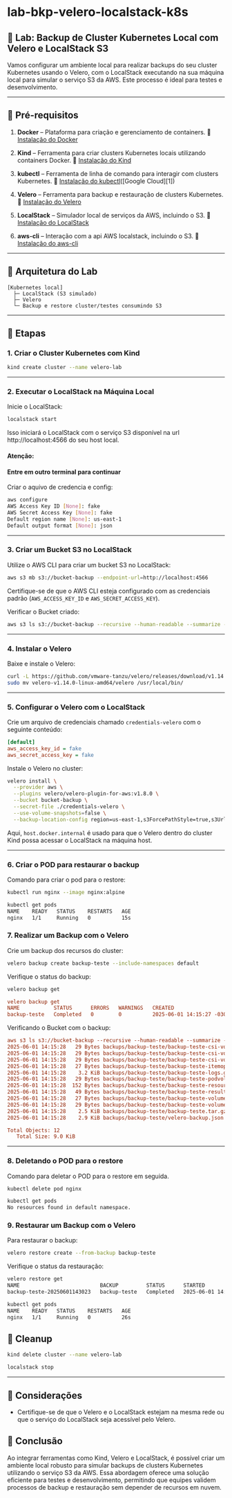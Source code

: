 # lab-bkp-velero-localstack-k8s

## 🧪 **Lab: Backup de Cluster Kubernetes Local com Velero e LocalStack S3**

Vamos configurar um ambiente local para realizar backups do seu cluster Kubernetes usando o Velero, com o LocalStack executando na sua máquina local para simular o serviço S3 da AWS. Este processo é ideal para testes e desenvolvimento.

---

## 🧰 Pré-requisitos

1. **Docker** – Plataforma para criação e gerenciamento de containers.
   🔗 [Instalação do Docker](https://docs.docker.com/engine/install/)

2. **Kind** – Ferramenta para criar clusters Kubernetes locais utilizando containers Docker.
   🔗 [Instalação do Kind](https://kind.sigs.k8s.io/docs/user/quick-start/)

3. **kubectl** – Ferramenta de linha de comando para interagir com clusters Kubernetes.
   🔗 [Instalação do kubectl](https://kubernetes.io/docs/tasks/tools/install-kubectl-linux/)([Google Cloud][1])

4. **Velero** – Ferramenta para backup e restauração de clusters Kubernetes.
   🔗 [Instalação do Velero](https://velero.io/docs/main/basic-install/)

5. **LocalStack** – Simulador local de serviços da AWS, incluindo o S3.
   🔗 [Instalação do LocalStack](https://docs.localstack.cloud/getting-started/installation/)

6. **aws-cli** – Interação com a api AWS localstack, incluindo o S3.
   🔗 [Instalação do aws-cli](https://docs.aws.amazon.com/cli/latest/userguide/getting-started-install.html)

---

## 🧱 Arquitetura do Lab

```text
[Kubernetes local]
  ├─ LocalStack (S3 simulado)
  ├─ Velero
  └─ Backup e restore cluster/testes consumindo S3 
```

---

## 🔧 Etapas

### 1. Criar o Cluster Kubernetes com Kind

```bash
kind create cluster --name velero-lab 
```

---

### 2. Executar o LocalStack na Máquina Local

Inicie o LocalStack:

```bash
localstack start
```

Isso iniciará o LocalStack com o serviço S3 disponível na url http://localhost:4566 do seu host local.

#### Atenção:  

#### Entre em outro terminal para continuar

Criar o aquivo de credencia e config:

```bash
aws configure
AWS Access Key ID [None]: fake 
AWS Secret Access Key [None]: fake
Default region name [None]: us-east-1
Default output format [None]: json
```

---

### 3. Criar um Bucket S3 no LocalStack

Utilize o AWS CLI para criar um bucket S3 no LocalStack:

```bash
aws s3 mb s3://bucket-backup --endpoint-url=http://localhost:4566
```

Certifique-se de que o AWS CLI esteja configurado com as credenciais padrão (`AWS_ACCESS_KEY_ID` e `AWS_SECRET_ACCESS_KEY`).

Verificar o Bucket criado: 
```bash
aws s3 ls s3://bucket-backup --recursive --human-readable --summarize --endpoint-url=http://localhost:4566
```

---

### 4. Instalar o Velero

Baixe e instale o Velero:

```bash
curl -L https://github.com/vmware-tanzu/velero/releases/download/v1.14.0/velero-v1.14.0-linux-amd64.tar.gz | tar -xz
sudo mv velero-v1.14.0-linux-amd64/velero /usr/local/bin/
```

---

### 5. Configurar o Velero com o LocalStack

Crie um arquivo de credenciais chamado `credentials-velero` com o seguinte conteúdo:

```ini
[default]
aws_access_key_id = fake
aws_secret_access_key = fake
```

Instale o Velero no cluster:

```bash
velero install \
  --provider aws \
  --plugins velero/velero-plugin-for-aws:v1.8.0 \
  --bucket bucket-backup \
  --secret-file ./credentials-velero \
  --use-volume-snapshots=false \
  --backup-location-config region=us-east-1,s3ForcePathStyle=true,s3Url=http://host.docker.internal:4566
```

Aqui, `host.docker.internal` é usado para que o Velero dentro do cluster Kind possa acessar o LocalStack na máquina host.

---


### 6. Criar o POD para restaurar o backup 

Comando para criar o pod para o restore:

```bash
kubectl run nginx --image nginx:alpine
```

```bash
kubectl get pods
NAME    READY   STATUS    RESTARTS   AGE
nginx   1/1     Running   0          15s
```

### 7. Realizar um Backup com o Velero

Crie um backup dos recursos do cluster:

```bash
velero backup create backup-teste --include-namespaces default
```

Verifique o status do backup:

```bash
velero backup get
```

```ini
velero backup get
NAME           STATUS      ERRORS   WARNINGS   CREATED                         EXPIRES   STORAGE LOCATION   SELECTOR
backup-teste   Completed   0        0          2025-06-01 14:15:27 -0300 -03   29d       default            <none>
```

Verificando o Bucket com o backup:

```ini
aws s3 ls s3://bucket-backup --recursive --human-readable --summarize --endpoint-url=http://localhost:4566
2025-06-01 14:15:28   29 Bytes backups/backup-teste/backup-teste-csi-volumesnapshotclasses.json.gz
2025-06-01 14:15:28   29 Bytes backups/backup-teste/backup-teste-csi-volumesnapshotcontents.json.gz
2025-06-01 14:15:28   29 Bytes backups/backup-teste/backup-teste-csi-volumesnapshots.json.gz
2025-06-01 14:15:28   27 Bytes backups/backup-teste/backup-teste-itemoperations.json.gz
2025-06-01 14:15:28    3.2 KiB backups/backup-teste/backup-teste-logs.gz
2025-06-01 14:15:28   29 Bytes backups/backup-teste/backup-teste-podvolumebackups.json.gz
2025-06-01 14:15:28  152 Bytes backups/backup-teste/backup-teste-resource-list.json.gz
2025-06-01 14:15:28   49 Bytes backups/backup-teste/backup-teste-results.gz
2025-06-01 14:15:28   27 Bytes backups/backup-teste/backup-teste-volumeinfo.json.gz
2025-06-01 14:15:28   29 Bytes backups/backup-teste/backup-teste-volumesnapshots.json.gz
2025-06-01 14:15:28    2.5 KiB backups/backup-teste/backup-teste.tar.gz
2025-06-01 14:15:28    2.9 KiB backups/backup-teste/velero-backup.json

Total Objects: 12
   Total Size: 9.0 KiB
```

---


### 8. Deletando o POD para o restore


Comando para deletar o POD para o restore em seguida. 

```bash
kubectl delete pod nginx
```

```bash
kubectl get pods
No resources found in default namespace.
```

### 9. Restaurar um Backup com o Velero

Para restaurar o backup:

```bash
velero restore create --from-backup backup-teste
```

Verifique o status da restauração:

```bash
velero restore get
NAME                          BACKUP         STATUS      STARTED                         COMPLETED                       ERRORS   WARNINGS   CREATED                         SELECTOR
backup-teste-20250601143023   backup-teste   Completed   2025-06-01 14:30:23 -0300 -03   2025-06-01 14:30:24 -0300 -03   0        1          2025-06-01 14:30:23 -0300 -03   <none>
```

```bash
kubectl get pods
NAME    READY   STATUS    RESTARTS   AGE
nginx   1/1     Running   0          26s
```


## 🧼 Cleanup

```bash
kind delete cluster --name velero-lab
```
```bash
localstack stop
```

---

## 🔄 Considerações

* Certifique-se de que o Velero e o LocalStack estejam na mesma rede ou que o serviço do LocalStack seja acessível pelo Velero.


## 📝 Conclusão

Ao integrar ferramentas como Kind, Velero e LocalStack, é possível criar um ambiente local robusto para simular backups de clusters Kubernetes utilizando o serviço S3 da AWS. Essa abordagem oferece uma solução eficiente para testes e desenvolvimento, permitindo que equipes validem processos de backup e restauração sem depender de recursos em nuvem.